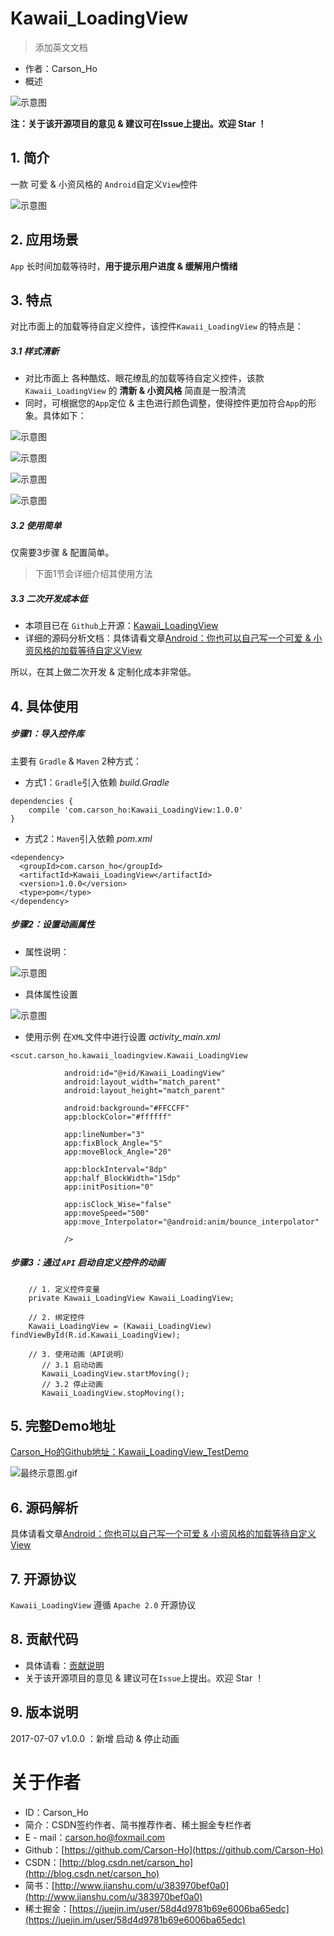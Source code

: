 # Kawaii_LoadingView
>添加英文文档
- 作者：Carson_Ho
- 概述


![示意图](http://upload-images.jianshu.io/upload_images/944365-aa402d1b3dc8f60d.png?imageMogr2/auto-orient/strip%7CimageView2/2/w/1240)


**注：关于该开源项目的意见 & 建议可在Issue上提出。欢迎 Star ！**


## 1. 简介
一款 可爱 & 小资风格的 `Android`自定义`View`控件

![示意图](http://upload-images.jianshu.io/upload_images/944365-a9cc736b37b1ed2f.gif?imageMogr2/auto-orient/strip)


## 2. 应用场景
`App` 长时间加载等待时，**用于提示用户进度 & 缓解用户情绪**



## 3. 特点
对比市面上的加载等待自定义控件，该控件`Kawaii_LoadingView` 的特点是：

##### 3.1 样式清新
- 对比市面上 各种酷炫、眼花缭乱的加载等待自定义控件，该款 `Kawaii_LoadingView` 的 **清新 & 小资风格** 简直是一股清流
- 同时，可根据您的`App`定位 & 主色进行颜色调整，使得控件更加符合`App`的形象。具体如下：

![示意图](http://upload-images.jianshu.io/upload_images/944365-4bebae5ec5e79c39.png?imageMogr2/auto-orient/strip%7CimageView2/2/w/1240)


![示意图](http://upload-images.jianshu.io/upload_images/944365-32a92693dd83eee3.gif?imageMogr2/auto-orient/strip)

![示意图](http://upload-images.jianshu.io/upload_images/944365-d3c24cc2d64f3d90.gif?imageMogr2/auto-orient/strip)


![示意图](http://upload-images.jianshu.io/upload_images/944365-be2cae786f20cd41.gif?imageMogr2/auto-orient/strip)

##### 3.2 使用简单
仅需要3步骤 & 配置简单。
>下面1节会详细介绍其使用方法

##### 3.3 二次开发成本低
- 本项目已在 `Github`上开源：[Kawaii_LoadingView](https://github.com/Carson-Ho/Kawaii_LoadingView)
- 详细的源码分析文档：具体请看文章[Android：你也可以自己写一个可爱 & 小资风格的加载等待自定义View](http://www.jianshu.com/p/67b69fc8b63b)

所以，在其上做二次开发 & 定制化成本非常低。

## 4. 具体使用

##### 步骤1：导入控件库
主要有 `Gradle` & `Maven` 2种方式：

- 方式1：`Gradle`引入依赖
*build.Gradle*

```
dependencies {
    compile 'com.carson_ho:Kawaii_LoadingView:1.0.0'
}
```

- 方式2：`Maven`引入依赖
*pom.xml*
```
<dependency>
  <groupId>com.carson_ho</groupId>
  <artifactId>Kawaii_LoadingView</artifactId>
  <version>1.0.0</version>
  <type>pom</type>
</dependency>
```


##### 步骤2：设置动画属性
- 属性说明：

![示意图](http://upload-images.jianshu.io/upload_images/944365-f740123d4f9ad03d.png?imageMogr2/auto-orient/strip%7CimageView2/2/w/1240)

- 具体属性设置

![示意图](http://upload-images.jianshu.io/upload_images/944365-3bb5cc87eed80e61.png?imageMogr2/auto-orient/strip%7CimageView2/2/w/1240)

- 使用示例
在`XML`文件中进行设置
*activity_main.xml*
```
<scut.carson_ho.kawaii_loadingview.Kawaii_LoadingView

            android:id="@+id/Kawaii_LoadingView"
            android:layout_width="match_parent"
            android:layout_height="match_parent"

            android:background="#FFCCFF" 
            app:blockColor="#ffffff" 

            app:lineNumber="3"
            app:fixBlock_Angle="5"
            app:moveBlock_Angle="20"

            app:blockInterval="8dp"
            app:half_BlockWidth="15dp"
            app:initPosition="0"

            app:isClock_Wise="false"
            app:moveSpeed="500"
            app:move_Interpolator="@android:anim/bounce_interpolator"

            />
```

##### 步骤3：通过 `API` 启动自定义控件的动画

```
    // 1. 定义控件变量
    private Kawaii_LoadingView Kawaii_LoadingView;

    // 2. 绑定控件
    Kawaii_LoadingView = (Kawaii_LoadingView) findViewById(R.id.Kawaii_LoadingView);
        
    // 3. 使用动画（API说明）
       // 3.1 启动动画
       Kawaii_LoadingView.startMoving();
       // 3.2 停止动画
       Kawaii_LoadingView.stopMoving();
```



## 5. 完整Demo地址
[Carson_Ho的Github地址：Kawaii_LoadingView_TestDemo](https://github.com/Carson-Ho/Kawaii_LoadingView)


![最终示意图.gif](http://upload-images.jianshu.io/upload_images/944365-ab7e77a0628d62b3.gif?imageMogr2/auto-orient/strip)



## 6.  源码解析

具体请看文章[Android：你也可以自己写一个可爱 & 小资风格的加载等待自定义View](http://www.jianshu.com/p/67b69fc8b63b)



## 7.  开源协议

`Kawaii_LoadingView` 遵循 `Apache 2.0` 开源协议



## 8. 贡献代码
- 具体请看：[贡献说明](https://github.com/Carson-Ho/Kawaii_LoadingView/blob/master/CONTRIBUTING.md)
- 关于该开源项目的意见 & 建议可在`Issue`上提出。欢迎 Star ！



## 9. 版本说明
2017-07-07 v1.0.0 ：新增 启动 & 停止动画



# 关于作者
- ID：Carson_Ho
- 简介：CSDN签约作者、简书推荐作者、稀土掘金专栏作者
- E - mail：[carson.ho@foxmail.com](mailto:carson.ho@foxmail.com)
- Github：[https://github.com/Carson-Ho](https://github.com/Carson-Ho)
- CSDN：[http://blog.csdn.net/carson_ho](http://blog.csdn.net/carson_ho)
- 简书：[http://www.jianshu.com/u/383970bef0a0](http://www.jianshu.com/u/383970bef0a0)
- 稀土掘金：[https://juejin.im/user/58d4d9781b69e6006ba65edc](https://juejin.im/user/58d4d9781b69e6006ba65edc)
